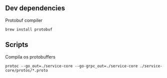 ## Dev dependencies

Protobuf compiler
```
brew install protobuf
```


## Scripts

Compila os protobuffers
```
protoc --go_out=./service-core --go-grpc_out=./service-core ./service-core/protos/*.proto
```

